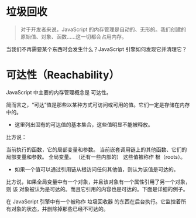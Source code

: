 # 垃圾回收
> 对于开发者来说，JavaScript 的内存管理是自动的、无形的。我们创建的原始值、对象、函数……这一切都会占用内存。

当我们不再需要某个东西时会发生什么？JavaScript 引擎如何发现它并清理它？

# 可达性（Reachability）
JavaScript 中主要的内存管理概念是 可达性。

简而言之，“可达”值是那些以某种方式可访问或可用的值。它们一定是存储在内存中的。

- 这里列出固有的可达值的基本集合，这些值明显不能被释放。

比方说：

当前执行的函数，它的局部变量和参数。
当前嵌套调用链上的其他函数、它们的局部变量和参数。
全局变量。
（还有一些内部的）
这些值被称作 根（roots）。

- 如果一个值可以通过引用链从根访问任何其他值，则认为该值是可达的。

比方说，如果全局变量中有一个对象，并且该对象有一个属性引用了另一个对象，则 该 对象被认为是可达的。而且它引用的内容也是可达的。下面是详细的例子。

在 JavaScript 引擎中有一个被称作 垃圾回收器 的东西在后台执行。它监控着所有对象的状态，并删除掉那些已经不可达的。
